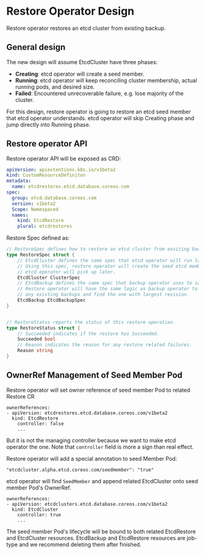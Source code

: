 # Restore Operator Design

Restore operator restores an etcd cluster from existing backup.

## General design

The new design will assume EtcdCluster have three phases:

- **Creating**: etcd operator will create a seed member.
- **Running**: etcd operator will keep reconciling cluster membership, 
  actual running pods, and desired size.
- **Failed**: Encountered unrecoverable failure, e.g. lose majority of the cluster.

For this design, restore operator is going to restore an etcd seed member that
etcd operator understands. etcd operator will skip Creating phase and jump directly
into Running phase.

## Restore operator API

Restore operator API will be exposed as CRD:

```yaml
apiVersion: apiextentions.k8s.io/v1beta2
kind: CustomResourceDefiniton
metadata:
  name: etcdrestores.etcd.database.coreos.com
spec:
  group: etcd.database.coreos.com
  version: v1beta2
  Scope: Namespaced
  names: 
    kind: EtcdRestore
    plural: etcdrestores
```

Restore Spec defined as:

```Go
// RestoreSpec defines how to restore an etcd cluster from exsiting backup.
type RestoreSpec struct {
	// EtcdCluster defines the same spec that etcd operator will run later.
	// Using this spec, restore operator will create the seed etcd member that
	// etcd operator will pick up later.
	EtcdCluster ClusterSpec
	// EtcdBackup defines the same spec that backup operator uses to save the backup.
	// Restore operator will have the same logic as backup operator to discover
	// any existing backups and find the one with largest revision.
	EtcdBackup EtcdBackupSpec
}


// RestoreStatus reports the status of this restore operation.
type RestoreStatus struct {
	// Succeeded indicates if the restore has Succeeded.
	Succeeded bool
	// Reason indicates the reason for any restore related failures.
	Reason string
}
```

## OwnerRef Management of Seed Member Pod

Restore operator will set owner reference of seed member Pod to related Restore CR

```
ownerReferences:
- apiVersion: etcdrestores.etcd.database.coreos.com/v1beta2
  kind: EtcdRestore
	controller: false
	...
```

But it is not the managing controller because we want to make etcd operator the one.
Note that `controller` field is more a sign than real effect.

Restore operator will add a special annotation to seed Member Pod:

```
"etcdcluster.alpha.etcd.coreos.com/seedmember": "true"
```


etcd operator will find `SeedMember` and append related EtcdCluster onto seed member Pod's OwnerRef.

```
ownerReferences:
- apiVersion: etcdclusters.etcd.database.coreos.com/v1beta2
  kind: EtcdCluster
	controller: true
	...
```

The seed member Pod's lifecycle will be bound to both related EtcdRestore and EtcdCluster resources.
EtcdBackup and EtcdRestore resources are job-type and we recommend deleting them after finished.
